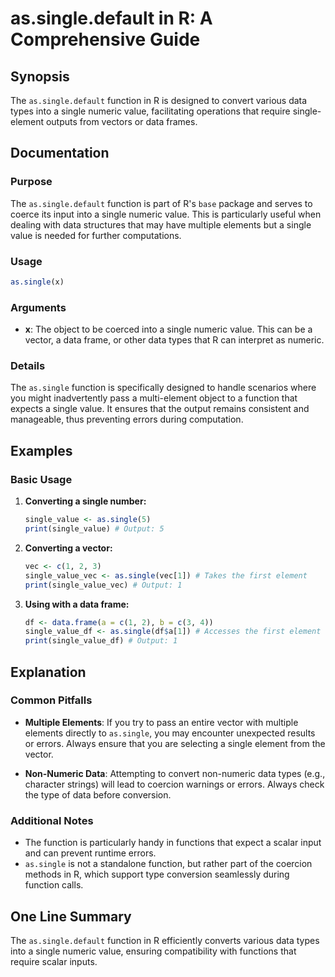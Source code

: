 <!--
Meta Description: # as.single.default in R: A Comprehensive Guide ## Synopsis The `as.single.default` function in R is designed to convert various data types into a sin...
Meta Keywords: single, data, function, numeric, value
-->

# as.single.default in R: A Comprehensive Guide

## Synopsis
The `as.single.default` function in R is designed to convert various data types into a single numeric value, facilitating operations that require single-element outputs from vectors or data frames.

## Documentation
### Purpose
The `as.single.default` function is part of R's `base` package and serves to coerce its input into a single numeric value. This is particularly useful when dealing with data structures that may have multiple elements but a single value is needed for further computations.

### Usage
```R
as.single(x)
```

### Arguments
- **x**: The object to be coerced into a single numeric value. This can be a vector, a data frame, or other data types that R can interpret as numeric.

### Details
The `as.single` function is specifically designed to handle scenarios where you might inadvertently pass a multi-element object to a function that expects a single value. It ensures that the output remains consistent and manageable, thus preventing errors during computation.

## Examples
### Basic Usage
1. **Converting a single number:**
   ```R
   single_value <- as.single(5)
   print(single_value) # Output: 5
   ```

2. **Converting a vector:**
   ```R
   vec <- c(1, 2, 3)
   single_value_vec <- as.single(vec[1]) # Takes the first element
   print(single_value_vec) # Output: 1
   ```

3. **Using with a data frame:**
   ```R
   df <- data.frame(a = c(1, 2), b = c(3, 4))
   single_value_df <- as.single(df$a[1]) # Accesses the first element from column 'a'
   print(single_value_df) # Output: 1
   ```

## Explanation
### Common Pitfalls
- **Multiple Elements**: If you try to pass an entire vector with multiple elements directly to `as.single`, you may encounter unexpected results or errors. Always ensure that you are selecting a single element from the vector.
  
- **Non-Numeric Data**: Attempting to convert non-numeric data types (e.g., character strings) will lead to coercion warnings or errors. Always check the type of data before conversion.

### Additional Notes
- The function is particularly handy in functions that expect a scalar input and can prevent runtime errors.
- `as.single` is not a standalone function, but rather part of the coercion methods in R, which support type conversion seamlessly during function calls.

## One Line Summary
The `as.single.default` function in R efficiently converts various data types into a single numeric value, ensuring compatibility with functions that require scalar inputs.